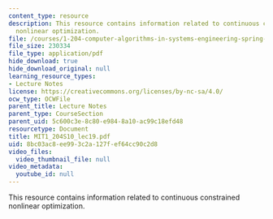 ```yaml
---
content_type: resource
description: This resource contains information related to continuous constrained
  nonlinear optimization.
file: /courses/1-204-computer-algorithms-in-systems-engineering-spring-2010/8bc03ac8ee993c2a127fef64cc90c2d8_MIT1_204S10_lec19.pdf
file_size: 230334
file_type: application/pdf
hide_download: true
hide_download_original: null
learning_resource_types:
- Lecture Notes
license: https://creativecommons.org/licenses/by-nc-sa/4.0/
ocw_type: OCWFile
parent_title: Lecture Notes
parent_type: CourseSection
parent_uid: 5c600c3e-8c80-e984-8a10-ac99c18efd48
resourcetype: Document
title: MIT1_204S10_lec19.pdf
uid: 8bc03ac8-ee99-3c2a-127f-ef64cc90c2d8
video_files:
  video_thumbnail_file: null
video_metadata:
  youtube_id: null
---
```

This resource contains information related to continuous constrained nonlinear optimization.